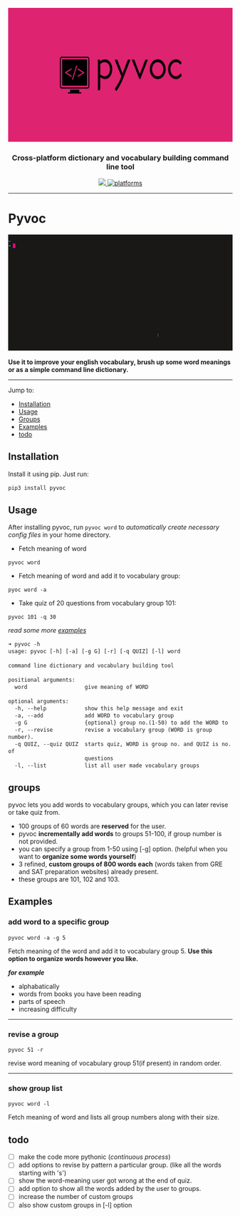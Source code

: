 <p align="center">
  <img  algin="center" height="300" src=".art/logo14.png" />
   <h3 align="center">Cross-platform dictionary and vocabulary building command line tool</h3> 
  <p align="center">
    <a href="https://github.com/makkoncept/pyvoc/blob/master/LICENSE">
      <img src="https://img.shields.io/badge/License-MIT-yellow.svg" />
    </a>
    <a href="https://github.com/makkoncept/pyvoc">
    	<img src="https://img.shields.io/badge/platform-Linux%20%7C%20Windows%20%7C%20macOS-blue.svg" alt="platforms" />
    </a>
  </p>
</p>

---

# Pyvoc 

<p align="center">
  <img alt="simple pyvoc example" src=".art/cropped.gif">
</p>


**Use it to improve your english vocabulary, brush up some word meanings or as a simple command line dictionary.**

---
Jump to:

- [Installation](#Installation)
- [Usage](#Usage)
- [Groups](#Groups)
- [Examples](#Examples)
- [todo](#todo)

## Installation
Install it using pip. Just run:
```bash
pip3 install pyvoc
```

## Usage
After installing pyvoc, run `pyvoc word` to _automatically create necessary config files_ in your home directory.

- Fetch meaning of word
```
pyvoc word
```

- Fetch meaning of word and add it to vocabulary group:
```
pyoc word -a
```
- Take quiz of 20 questions from vocabulary group 101:
```
pyvoc 101 -q 30
```
_read some more [examples](#Examples)_

```
➜ pyvoc -h
usage: pyvoc [-h] [-a] [-g G] [-r] [-q QUIZ] [-l] word

command line dictionary and vocabulary building tool

positional arguments:
  word                  give meaning of WORD

optional arguments:
  -h, --help            show this help message and exit
  -a, --add             add WORD to vocabulary group
  -g G                  {optional} group no.(1-50) to add the WORD to
  -r, --revise          revise a vocabulary group (WORD is group number).
  -q QUIZ, --quiz QUIZ  starts quiz, WORD is group no. and QUIZ is no. of
                        questions
  -l, --list            list all user made vocabulary groups

```
## groups
pyvoc lets you add words to vocabulary groups, which you can later revise or take quiz from.
- 100 groups of 60 words are **reserved** for the user. 
- pyvoc **incrementally add words** to groups 51-100, if group number is not provided.
- you can specify a group from 1-50 using [-g] option. (helpful when you want to **organize some words yourself**) 
- 3 refined, **custom groups of 800 words each** (words taken from GRE and SAT preparation websites) already present.
- these groups are 101, 102 and 103.

## Examples

### add word to a specific group
```
pyvoc word -a -g 5
```
 
Fetch meaning of the word and add it to vocabulary group 5. **Use this option to organize words however you like.**

**_for example_** 
- alphabatically
- words from books you have been reading
- parts of speech  
- increasing difficulty
---
### revise a group
```
pyvoc 51 -r
```
 revise word meaning of vocabulary group 51(if present) in random order.
 
 ---
 ### show group list
```
pyvoc word -l
```
 Fetch meaning of word and lists all group numbers along with their size.
 
## todo
 - [ ] make the code more pythonic (_continuous process_)
 - [ ] add options to revise by pattern a particular group. (like all the words starting with 's')
 - [ ] show the word-meaning user got wrong at the end of quiz.
 - [ ] add option to show all the words added by the user to groups. 
 - [ ] increase the number of custom groups
 - [ ] also show custom groups in [-l] option